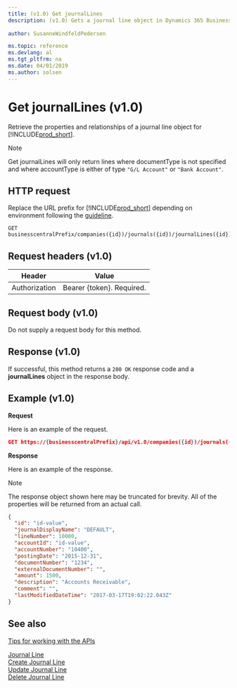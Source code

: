 ```yaml
---
title: (v1.0) Get journalLines
description: (v1.0) Gets a journal line object in Dynamics 365 Business Central.
 
author: SusanneWindfeldPedersen

ms.topic: reference
ms.devlang: al
ms.tgt_pltfrm: na
ms.date: 04/01/2019
ms.author: solsen
---
```


# Get journalLines (v1.0)
Retrieve the properties and relationships of a journal line object for [!INCLUDE[prod_short](../../../includes/prod_short.md)].

> [!NOTE]  
> Get journalLines will only return lines where documentType is not specified and where accountType is either of type `"G/L Account"` or `"Bank Account"`.

## HTTP request
Replace the URL prefix for [!INCLUDE[prod_short](../../../includes/prod_short.md)] depending on environment following the [guideline](../../v1.0/endpoints-apis-for-dynamics.md).

```
GET businesscentralPrefix/companies({id})/journals({id})/journalLines({id})
```

## Request headers (v1.0)

|Header       |Value                     |
|-------------|--------------------------|
|Authorization|Bearer {token}. Required. |

## Request body (v1.0)
Do not supply a request body for this method.

## Response (v1.0)
If successful, this method returns a ```200 OK``` response code and a **journalLines** object in the response body.

## Example (v1.0)

**Request**

Here is an example of the request.
```json
GET https://{businesscentralPrefix}/api/v1.0/companies({id})/journals({id})/journalLines({id})
```

**Response**

Here is an example of the response. 

> [!NOTE]  
>   The response object shown here may be truncated for brevity. All of the properties will be returned from an actual call.

```json
{
  "id": "id-value",
  "journalDisplayName": "DEFAULT",
  "lineNumber": 10000,
  "accountId": "id-value",
  "accountNumber": "10400",
  "postingDate": "2015-12-31",
  "documentNumber": "1234",
  "externalDocumentNumber": "",
  "amount": 1500,
  "description": "Accounts Receivable",
  "comment": "",
  "lastModifiedDateTime": "2017-03-17T19:02:22.043Z"
}
```

## See also
[Tips for working with the APIs](../../../developer/devenv-connect-apps-tips.md)  

[Journal Line](../resources/dynamics_journalline.md)  
[Create Journal Line](../api/dynamics_create_journalline.md)  
[Update Journal Line](../api/dynamics_journalline_update.md)  
[Delete Journal Line](../api/dynamics_journalline_delete.md)  
